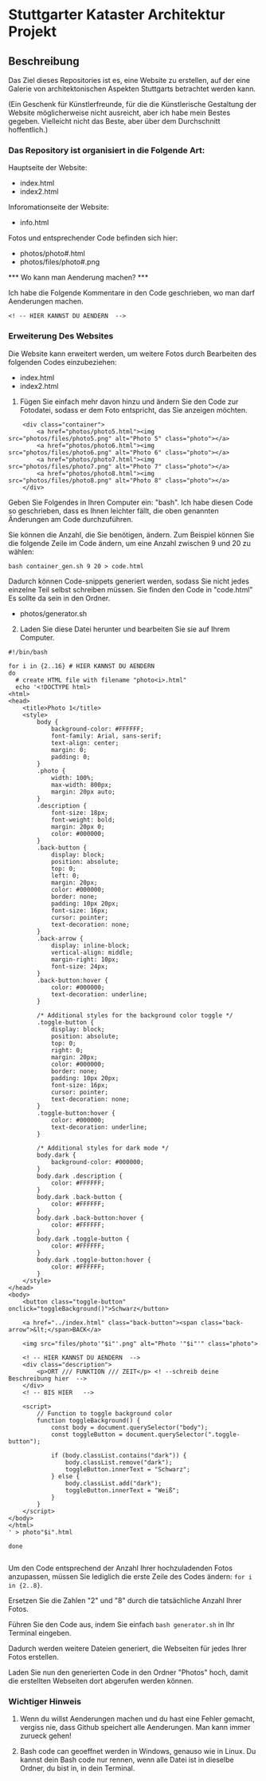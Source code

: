 # Stuttgarter Kataster Architektur Projekt

## Beschreibung
Das Ziel dieses Repositories ist es, eine Website zu erstellen, auf der eine Galerie von architektonischen Aspekten Stuttgarts betrachtet werden kann.

(Ein Geschenk für Künstlerfreunde, für die die Künstlerische Gestaltung der Website möglicherweise nicht ausreicht, aber ich habe mein Bestes gegeben. Vielleicht nicht das Beste, aber über dem Durchschnitt hoffentlich.)

### Das Repository ist organisiert in die Folgende Art:

Hauptseite der Website:

* index.html 
* index2.html 

Inforomationseite der Website:

* info.html 

Fotos und entsprechender Code befinden sich hier:

* photos/photo#.html 
* photos/files/photo#.png

*** Wo kann man Aenderung machen? ***

Ich habe die Folgende Kommentare in den Code geschrieben, wo man darf Aenderungen machen. 

`<! -- HIER KANNST DU AENDERN  -->`

### Erweiterung Des Websites

Die Website kann erweitert werden, um weitere Fotos durch Bearbeiten des folgenden Codes einzubeziehen:

* index.html 
* index2.html 

1. Fügen Sie einfach mehr davon hinzu und ändern Sie den Code zur Fotodatei, sodass er dem Foto entspricht, das Sie anzeigen möchten.
```
	<div class="container">
		<a href="photos/photo5.html"><img src="photos/files/photo5.png" alt="Photo 5" class="photo"></a>
		<a href="photos/photo6.html"><img src="photos/files/photo6.png" alt="Photo 6" class="photo"></a>
		<a href="photos/photo7.html"><img src="photos/files/photo7.png" alt="Photo 7" class="photo"></a>
		<a href="photos/photo8.html"><img src="photos/files/photo8.png" alt="Photo 8" class="photo"></a>
	</div>
```

Geben Sie Folgendes in Ihren Computer ein: "bash". Ich habe diesen Code so geschrieben, dass es Ihnen leichter fällt, die oben genannten Änderungen am Code durchzuführen. 

Sie können die Anzahl, die Sie benötigen, ändern. Zum Beispiel können Sie die folgende Zeile im Code ändern, um eine Anzahl zwischen 9 und 20 zu wählen:

`bash container_gen.sh 9 20 > code.html`

Dadurch können Code-snippets generiert werden, sodass Sie nicht jedes einzelne Teil selbst schreiben müssen. Sie finden den Code in "code.html" Es sollte da sein in den Ordner. 

* photos/generator.sh

2. Laden Sie diese Datei herunter und bearbeiten Sie sie auf Ihrem Computer.

```
#!/bin/bash

for i in {2..16} # HIER KANNST DU AENDERN
do
  # create HTML file with filename "photo<i>.html"
  echo '<!DOCTYPE html>
<html>
<head>
	<title>Photo 1</title>
	<style>
		body {
			background-color: #FFFFFF;
			font-family: Arial, sans-serif;
			text-align: center;
			margin: 0;
			padding: 0;
		}
		.photo {
			width: 100%;
			max-width: 800px;
			margin: 20px auto;
		}
		.description {
			font-size: 18px;
			font-weight: bold;
			margin: 20px 0;
			color: #000000;
		}
		.back-button {
			display: block;
			position: absolute;
			top: 0;
			left: 0;
			margin: 20px;
			color: #000000;
			border: none;
			padding: 10px 20px;
			font-size: 16px;
			cursor: pointer;
			text-decoration: none;
		}
		.back-arrow {
			display: inline-block;
			vertical-align: middle;
			margin-right: 10px;
			font-size: 24px;
		}
		.back-button:hover {
			color: #000000;
			text-decoration: underline;
		}
		
		/* Additional styles for the background color toggle */
		.toggle-button {
			display: block;
			position: absolute;
			top: 0;
			right: 0;
			margin: 20px;
			color: #000000;
			border: none;
			padding: 10px 20px;
			font-size: 16px;
			cursor: pointer;
			text-decoration: none;
		}
		.toggle-button:hover {
			color: #000000;
			text-decoration: underline;
		}
		
		/* Additional styles for dark mode */
		body.dark {
			background-color: #000000;
		}
		body.dark .description {
			color: #FFFFFF;
		}
		body.dark .back-button {
			color: #FFFFFF;
		}
		body.dark .back-button:hover {
			color: #FFFFFF;
		}
		body.dark .toggle-button {
			color: #FFFFFF;
		}
		body.dark .toggle-button:hover {
			color: #FFFFFF;
		}
	</style>
</head>
<body>
	<button class="toggle-button" onclick="toggleBackground()">Schwarz</button>
	
	<a href="../index.html" class="back-button"><span class="back-arrow">&lt;</span>BACK</a>
	
	<img src="files/photo'"$i"'.png" alt="Photo '"$i"'" class="photo">
	
	<! -- HIER KANNST DU AENDERN  -->
	<div class="description">
		<p>ORT /// FUNKTION /// ZEIT</p> <! --schreib deine Beschreibung hier  -->
	</div>
	<! -- BIS HIER   -->
	
	<script>
		// Function to toggle background color
		function toggleBackground() {
			const body = document.querySelector("body");
			const toggleButton = document.querySelector(".toggle-button");
			
			if (body.classList.contains("dark")) {
				body.classList.remove("dark");
				toggleButton.innerText = "Schwarz";
			} else {
				body.classList.add("dark");
				toggleButton.innerText = "Weiß";
			}
		}
	</script>
</body>
</html>
' > photo"$i".html

done


```

Um den Code entsprechend der Anzahl Ihrer hochzuladenden Fotos anzupassen, müssen Sie lediglich die erste Zeile des Codes ändern: `for i in {2..8}`. 

Ersetzen Sie die Zahlen "2" und "8" durch die tatsächliche Anzahl Ihrer Fotos.

Führen Sie den Code aus, indem Sie einfach `bash generator.sh` in Ihr Terminal eingeben. 

Dadurch werden weitere Dateien generiert, die Webseiten für jedes Ihrer Fotos erstellen.

Laden Sie nun den generierten Code in den Ordner "Photos" hoch, damit die erstellten Webseiten dort abgerufen werden können.

### Wichtiger Hinweis

1. Wenn du willst Aenderungen machen und du hast eine Fehler gemacht, vergiss nie, dass Github speichert alle Aenderungen. Man kann immer zurueck gehen! 

2. Bash code can geoeffnet werden in Windows, genauso wie in Linux. Du kannst dein Bash code nur rennen, wenn alle Datei ist in dieselbe Ordner, du bist in, in dein Terminal. 




